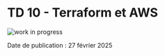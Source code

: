 # TD 10 - Terraform et AWS

![work in progress](/img/work-in-progress.jpeg)

Date de publication : 27 février 2025